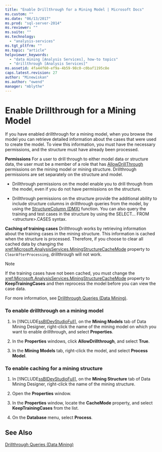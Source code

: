 ```yaml
---
title: "Enable Drillthrough for a Mining Model | Microsoft Docs"
ms.custom: ""
ms.date: "06/13/2017"
ms.prod: "sql-server-2014"
ms.reviewer: ""
ms.suite: ""
ms.technology: 
  - "analysis-services"
ms.tgt_pltfrm: ""
ms.topic: "article"
helpviewer_keywords: 
  - "data mining [Analysis Services], how-to topics"
  - "drillthrough [Analysis Services]"
ms.assetid: 4fa44f60-ef9a-4b59-98c0-c0baf1195c8e
caps.latest.revision: 27
author: "Minewiskan"
ms.author: "owend"
manager: "mblythe"
---
```

# Enable Drillthrough for a Mining Model
  If you have enabled drillthrough for a mining model, when you browse the model you can retrieve detailed information about the cases that were used to create the model. To view this information, you must have the necessary permissions, and the structure must have already been processed.  
  
 **Permissions** For a user to drill through to either model data or structure data, the user must be a member of a role that has [AllowDrillThrough](../scripting/properties/allowdrillthrough-element-assl.md) permissions on the mining model or mining structure. Drillthrough permissions are set separately on the structure and model.  
  
-   Drillthrough permissions on the model enable you to drill through from the model, even if you do not have permissions on the structure.  
  
-   Drillthrough permissions on the structure provide the additional ability to include structure columns in drillthrough queries from the model, by using the [StructureColumn &#40;DMX&#41;](~/dmx/structurecolumn-dmx.md) function. You can also query the training and test cases in the structure by using the SELECT… FROM \<structure>.CASES syntax.  
  
 **Caching of training cases** Drillthrough works by retrieving information about the training cases in the mining structure. This information is cached when the structure is processed. Therefore, if you choose to clear all cached data by changing the <xref:Microsoft.AnalysisServices.MiningStructureCacheMode> property to `ClearAfterProcessing`, drillthrough will not work.  
  
> [!NOTE]  
>  If the training cases have not been cached, you must change the <xref:Microsoft.AnalysisServices.MiningStructureCacheMode> property to **KeepTrainingCases** and then reprocess the model before you can view the case data.  
  
 For more information, see [Drillthrough Queries &#40;Data Mining&#41;](drillthrough-queries-data-mining.md).  
  
### To enable drillthrough on a mining model  
  
1.  In [!INCLUDE[ssBIDevStudioFull](../../includes/ssbidevstudiofull-md.md)], on the **Mining Models** tab of Data Mining Designer, right-click the name of the mining model on which you want to enable drillthrough, and select **Properties**.  
  
2.  In the **Properties** windows, click **AllowDrillthrough**, and select **True**.  
  
3.  In the **Mining Models** tab, right-click the model, and select **Process Model**.  
  
### To enable caching for a mining structure  
  
1.  In [!INCLUDE[ssBIDevStudioFull](../../includes/ssbidevstudiofull-md.md)], on the **Mining Structure** tab of Data Mining Designer, right-click the name of the mining structure.  
  
2.  Open the **Properties** window.  
  
3.  In the **Properties** window, locate the **CacheMode** property, and select **KeepTrainingCases** from the list.  
  
4.  On the **Database** menu, select **Process**.  
  
## See Also  
 [Drillthrough Queries &#40;Data Mining&#41;](drillthrough-queries-data-mining.md)  
  
  